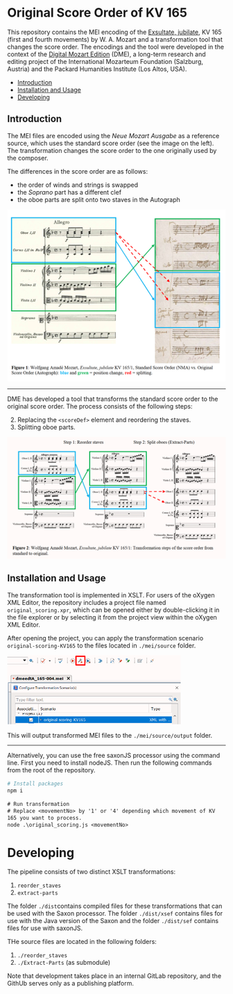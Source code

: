 # Original Score Order of KV 165


This repository contains the MEI encoding of the [Exsultate, jubilate](https://kv.mozarteum.at/de/work/exsultate-jubilate-2625), KV 165 (first and fourth movements) by W. A. Mozart and a transformation tool that changes the score order. The encodings and the tool were developed in the context of the [Digital Mozart Edition](dme.mozarteum.at) (DME), a long-term research and editing project of the International Mozarteum Foundation (Salzburg, Austria) and the Packard Humanities Institute (Los Altos, USA).


- [Introduction](#introduction)
- [Installation and Usage](#installation-and-usage)
- [Developing](#developing)



## Introduction

The MEI files are encoded using the _Neue Mozart Ausgabe_ as a reference source, which uses the standard score order (see the image on the left). The transformation changes the score order to the one originally used by the composer.

The differences in the score order are as follows:

- the order of winds and strings is swapped
- the _Soprano_ part has a different clef
- the oboe parts are split onto two staves in the Autograph

<img width="600" alt="Extraction of the first violin part." src="./docs/pct/NMAvsAutograph.png">

<hr>

DME has developed a tool that transforms the standard score order to the original score order. The process consists of the following steps:

2. Replacing the `<scoreDef>` element and reordering the staves.
3. Splitting oboe parts.

<img width="600" alt="Extraction of the first violin part." src="./docs/pct/transformationPipeline.png">

## Installation and Usage

The transformation tool is implemented in XSLT. For users of the oXygen XML Editor, the repository includes a project file named `original_scoring.xpr`, which can be opened either by double-clicking it in the file explorer or by selecting it from the project view within the oXygen XML Editor.

After opening the project, you can apply the transformation scenario `original-scoring-KV165` to the files located in `./mei/source` folder.

<img width="400" alt="Extraction of the first violin part." src="./docs/pct/transformationScenario.png">


This will output transformed MEI files to the `./mei/source/output` folder.

<hr>

Alternatively, you can use the free saxonJS processor using the command line. First you need to install nodeJS. Then run the following commands from the root of the repository.

```bash
# Install packages
npm i
```

```
# Run transformation
# Replace <movementNo> by '1' or '4' depending which movement of KV 165 you want to process.
node .\original_scoring.js <movementNo>
```

# Developing

The pipeline consists of two distinct XSLT transformations:

1. `reorder_staves`
2. `extract-parts`

The folder `./dist`contains compiled files for these transformations that can be used with the Saxon processor. The folder `./dist/xsef` contains files for use with the Java version of the Saxon and the folder `./dist/sef` contains files for use with saxonJS.

THe source files are located in the following folders:

1.  `./reorder_staves`                        
2. `./Extract-Parts` (as submodule)

Note that development takes place in an internal GitLab repository, and the GithUb serves only as a publishing platform.

